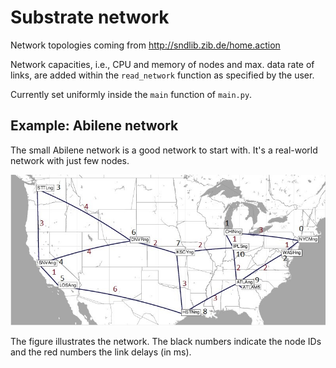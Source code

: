 # Substrate network

Network topologies coming from http://sndlib.zib.de/home.action

Network capacities, i.e., CPU and memory of nodes and max. data rate of links, are added within the `read_network` function as specified by the user.

Currently set uniformly inside the `main` function of `main.py`.

## Example: Abilene network

The small Abilene network is a good network to start with. It's a real-world network with just few nodes.

![abilene](abilene.jpg)

The figure illustrates the network. The black numbers indicate the node IDs and the red numbers the link delays (in ms).